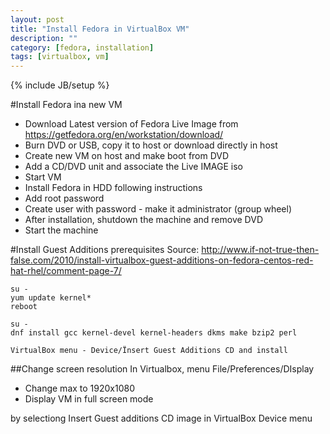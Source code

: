 ```yaml
---
layout: post
title: "Install Fedora in VirtualBox VM"
description: ""
category: [fedora, installation]
tags: [virtualbox, vm]
---
```

{% include JB/setup %}

#Install Fedora ina new VM
- Download Latest version of Fedora Live Image from <https://getfedora.org/en/workstation/download/>
- Burn DVD or USB, copy it to host or download directly in host
- Create new VM on host and make boot from DVD
- Add a CD/DVD unit and associate the Live IMAGE iso
- Start VM
- Install Fedora in HDD following instructions
- Add root password
- Create user with password - make it administrator (group wheel)
- After installation, shutdown the machine and remove DVD
- Start the machine

#Install Guest Additions prerequisites
Source: <http://www.if-not-true-then-false.com/2010/install-virtualbox-guest-additions-on-fedora-centos-red-hat-rhel/comment-page-7/>

    su -
    yum update kernel*
    reboot
    
    su -
    dnf install gcc kernel-devel kernel-headers dkms make bzip2 perl

    VirtualBox menu - Device/Ïnsert Guest Additions CD and install

##Change screen resolution
In Virtualbox, menu File/Preferences/DIsplay

- Change max to 1920x1080
- Display VM in full screen mode

    


by selectiong Insert Guest additions CD image in VirtualBox Device menu
